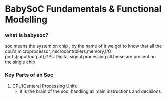 

# BabySoC Fundamentals & Functional Modelling

### what is babysoc?

soc means the system on chip , by the name of it we got to know that all the cpu's,microprocessor,
microcontrollers,memory,I/O ports(input/output),GPU,Digital signal processing all these are present
on the single chip 

### Key Parts of an Soc 

1. CPU(Centeral Processing Unit):
   - it is the brain of the soc ,handling all main instructions and decisions





